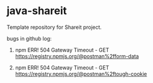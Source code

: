 # java-shareit
Template repository for Shareit project.

bugs in github log:

1. npm ERR! 504 Gateway Timeout - GET https://registry.npmjs.org/@postman%2fform-data

2. npm ERR! 504 Gateway Timeout - GET https://registry.npmjs.org/@postman%2ftough-cookie